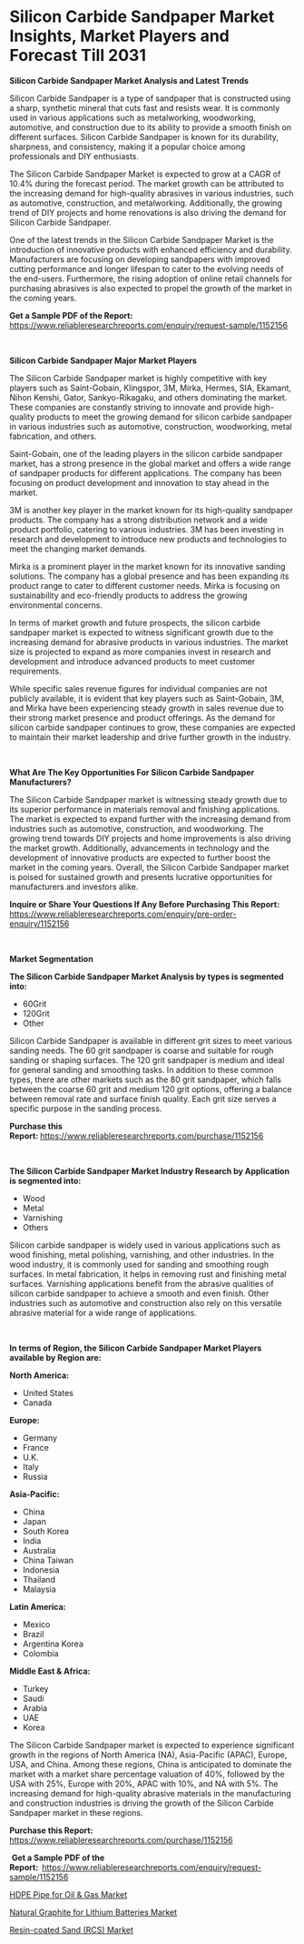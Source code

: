 <p><h1>Silicon Carbide Sandpaper Market Insights, Market Players and Forecast Till 2031</h1></p><p><strong>Silicon Carbide Sandpaper Market Analysis and Latest Trends</strong></p>
<p><p>Silicon Carbide Sandpaper is a type of sandpaper that is constructed using a sharp, synthetic mineral that cuts fast and resists wear. It is commonly used in various applications such as metalworking, woodworking, automotive, and construction due to its ability to provide a smooth finish on different surfaces. Silicon Carbide Sandpaper is known for its durability, sharpness, and consistency, making it a popular choice among professionals and DIY enthusiasts.</p><p>The Silicon Carbide Sandpaper Market is expected to grow at a CAGR of 10.4% during the forecast period. The market growth can be attributed to the increasing demand for high-quality abrasives in various industries, such as automotive, construction, and metalworking. Additionally, the growing trend of DIY projects and home renovations is also driving the demand for Silicon Carbide Sandpaper.</p><p>One of the latest trends in the Silicon Carbide Sandpaper Market is the introduction of innovative products with enhanced efficiency and durability. Manufacturers are focusing on developing sandpapers with improved cutting performance and longer lifespan to cater to the evolving needs of the end-users. Furthermore, the rising adoption of online retail channels for purchasing abrasives is also expected to propel the growth of the market in the coming years.</p></p>
<p><strong>Get a Sample PDF of the Report:&nbsp;</strong> <a href="https://www.reliableresearchreports.com/enquiry/request-sample/1152156">https://www.reliableresearchreports.com/enquiry/request-sample/1152156</a></p>
<p>&nbsp;</p>
<p><strong>Silicon Carbide Sandpaper Major Market Players</strong></p>
<p><p>The Silicon Carbide Sandpaper market is highly competitive with key players such as Saint-Gobain, Klingspor, 3M, Mirka, Hermes, SIA, Ekamant, Nihon Kenshi, Gator, Sankyo-Rikagaku, and others dominating the market. These companies are constantly striving to innovate and provide high-quality products to meet the growing demand for silicon carbide sandpaper in various industries such as automotive, construction, woodworking, metal fabrication, and others.</p><p>Saint-Gobain, one of the leading players in the silicon carbide sandpaper market, has a strong presence in the global market and offers a wide range of sandpaper products for different applications. The company has been focusing on product development and innovation to stay ahead in the market.</p><p>3M is another key player in the market known for its high-quality sandpaper products. The company has a strong distribution network and a wide product portfolio, catering to various industries. 3M has been investing in research and development to introduce new products and technologies to meet the changing market demands.</p><p>Mirka is a prominent player in the market known for its innovative sanding solutions. The company has a global presence and has been expanding its product range to cater to different customer needs. Mirka is focusing on sustainability and eco-friendly products to address the growing environmental concerns.</p><p>In terms of market growth and future prospects, the silicon carbide sandpaper market is expected to witness significant growth due to the increasing demand for abrasive products in various industries. The market size is projected to expand as more companies invest in research and development and introduce advanced products to meet customer requirements.</p><p>While specific sales revenue figures for individual companies are not publicly available, it is evident that key players such as Saint-Gobain, 3M, and Mirka have been experiencing steady growth in sales revenue due to their strong market presence and product offerings. As the demand for silicon carbide sandpaper continues to grow, these companies are expected to maintain their market leadership and drive further growth in the industry.</p></p>
<p>&nbsp;</p>
<p><strong>What Are The Key Opportunities For Silicon Carbide Sandpaper Manufacturers?</strong></p>
<p><p>The Silicon Carbide Sandpaper market is witnessing steady growth due to its superior performance in materials removal and finishing applications. The market is expected to expand further with the increasing demand from industries such as automotive, construction, and woodworking. The growing trend towards DIY projects and home improvements is also driving the market growth. Additionally, advancements in technology and the development of innovative products are expected to further boost the market in the coming years. Overall, the Silicon Carbide Sandpaper market is poised for sustained growth and presents lucrative opportunities for manufacturers and investors alike.</p></p>
<p><strong>Inquire or Share Your Questions If Any Before Purchasing This Report:</strong> <a href="https://www.reliableresearchreports.com/enquiry/pre-order-enquiry/1152156">https://www.reliableresearchreports.com/enquiry/pre-order-enquiry/1152156</a></p>
<p>&nbsp;</p>
<p><strong>Market Segmentation</strong></p>
<p><strong>The Silicon Carbide Sandpaper Market Analysis by types is segmented into:</strong></p>
<p><ul><li>60Grit</li><li>120Grit</li><li>Other</li></ul></p>
<p><p>Silicon Carbide Sandpaper is available in different grit sizes to meet various sanding needs. The 60 grit sandpaper is coarse and suitable for rough sanding or shaping surfaces. The 120 grit sandpaper is medium and ideal for general sanding and smoothing tasks. In addition to these common types, there are other markets such as the 80 grit sandpaper, which falls between the coarse 60 grit and medium 120 grit options, offering a balance between removal rate and surface finish quality. Each grit size serves a specific purpose in the sanding process.</p></p>
<p><strong>Purchase this Report:&nbsp;</strong><a href="https://www.reliableresearchreports.com/purchase/1152156">https://www.reliableresearchreports.com/purchase/1152156</a></p>
<p>&nbsp;</p>
<p><strong>The Silicon Carbide Sandpaper Market Industry Research by Application is segmented into:</strong></p>
<p><ul><li>Wood</li><li>Metal</li><li>Varnishing</li><li>Others</li></ul></p>
<p><p>Silicon carbide sandpaper is widely used in various applications such as wood finishing, metal polishing, varnishing, and other industries. In the wood industry, it is commonly used for sanding and smoothing rough surfaces. In metal fabrication, it helps in removing rust and finishing metal surfaces. Varnishing applications benefit from the abrasive qualities of silicon carbide sandpaper to achieve a smooth and even finish. Other industries such as automotive and construction also rely on this versatile abrasive material for a wide range of applications.</p></p>
<p>&nbsp;</p>
<p><strong>In terms of Region, the Silicon Carbide Sandpaper Market Players available by Region are:</strong></p>
<p>
    <p> <strong> North America: </strong>
        <ul>
            <li>United States</li>
            <li>Canada</li>
        </ul>
        </p> 
    <p> <strong> Europe: </strong>
        <ul>
            <li>Germany</li>
            <li>France</li>
            <li>U.K.</li>
            <li>Italy</li>
            <li>Russia</li>
        </ul>
        </p> 
    <p> <strong> Asia-Pacific: </strong>
        <ul>
            <li>China</li>
            <li>Japan</li>
            <li>South Korea</li>
            <li>India</li>
            <li>Australia</li>
            <li>China Taiwan</li>
            <li>Indonesia</li>
            <li>Thailand</li>
            <li>Malaysia</li>
        </ul>
        </p> 
    <p> <strong> Latin America: </strong>
        <ul>
            <li>Mexico</li>
            <li>Brazil</li>
            <li>Argentina Korea</li>
            <li>Colombia</li>
        </ul>
        </p> 
    <p> <strong> Middle East & Africa: </strong>
        <ul>
            <li>Turkey</li>
            <li>Saudi</li>
            <li>Arabia</li>
            <li>UAE</li>
            <li>Korea</li>
        </ul>
    </p>
    </p>
<p><p>The Silicon Carbide Sandpaper market is expected to experience significant growth in the regions of North America (NA), Asia-Pacific (APAC), Europe, USA, and China. Among these regions, China is anticipated to dominate the market with a market share percentage valuation of 40%, followed by the USA with 25%, Europe with 20%, APAC with 10%, and NA with 5%. The increasing demand for high-quality abrasive materials in the manufacturing and construction industries is driving the growth of the Silicon Carbide Sandpaper market in these regions.</p></p>
<p><strong>Purchase this Report: </strong><a href="https://www.reliableresearchreports.com/purchase/1152156">https://www.reliableresearchreports.com/purchase/1152156</a></p>
<p>&nbsp;<strong>Get a Sample PDF of the Report:&nbsp;&nbsp;</strong><a href="https://www.reliableresearchreports.com/enquiry/request-sample/1152156">https://www.reliableresearchreports.com/enquiry/request-sample/1152156</a></p>
<p><strong></strong></p>
<p><p><a href="https://view.publitas.com/reportprime-1/hdpe-pipe-for-oil-gas-market-analysis-examines-its-scope-on-growth-opportunities-and-forecasted-trends-spanning-from-2023-to-2030/">HDPE Pipe for Oil & Gas Market</a></p><p><a href="https://view.publitas.com/reportprime-1/natural-graphite-for-lithium-batteries-market-size-market-share-and-global-market-analysis-report-2023-2030/">Natural Graphite for Lithium Batteries Market</a></p><p><a href="https://view.publitas.com/reportprime-1/resin-coated-sand-rcs-market-size-share-trends-analysis-report-by-application-regional-outlook-competitive-strategies-and-segment-forecasts-2023-2030/">Resin-coated Sand (RCS) Market</a></p></p>